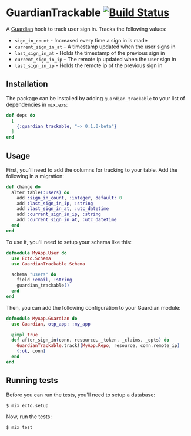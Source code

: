 # GuardianTrackable [![Build Status](https://travis-ci.org/promptworks/guardian_trackable.svg?branch=master)](https://travis-ci.org/promptworks/guardian_trackable)

A [Guardian](https://github.com/ueberauth/guardian) hook to track user sign in. Tracks the following values:

* `sign_in_count`      - Increased every time a sign in is made
* `current_sign_in_at` - A timestamp updated when the user signs in
* `last_sign_in_at`    - Holds the timestamp of the previous sign in
* `current_sign_in_ip` - The remote ip updated when the user sign in
* `last_sign_in_ip`    - Holds the remote ip of the previous sign in

## Installation

The package can be installed by adding `guardian_trackable` to your list of dependencies in `mix.exs`:

```elixir
def deps do
  [
    {:guardian_trackable, "~> 0.1.0-beta"}
  ]
end
```

## Usage

First, you'll need to add the columns for tracking to your table. Add the following in a migration:

```elixir
def change do
  alter table(:users) do
    add :sign_in_count, :integer, default: 0
    add :last_sign_in_ip, :string
    add :last_sign_in_at, :utc_datetime
    add :current_sign_in_ip, :string
    add :current_sign_in_at, :utc_datetime
  end
end
```

To use it, you'll need to setup your schema like this:

```elixir
defmodule MyApp.User do
  use Ecto.Schema
  use GuardianTrackable.Schema

  schema "users" do
    field :email, :string
    guardian_trackable()
  end
end
```

Then, you can add the following configuration to your Guardian module:

```elixir
defmodule MyApp.Guardian do
  use Guardian, otp_app: :my_app

  @impl true
  def after_sign_in(conn, resource, _token, _claims, _opts) do
    GuardianTrackable.track!(MyApp.Repo, resource, conn.remote_ip)
    {:ok, conn}
  end
end
```

## Running tests

Before you can run the tests, you'll need to setup a database:

```
$ mix ecto.setup
```

Now, run the tests:

```
$ mix test
```
